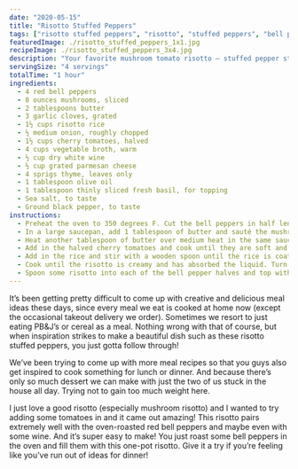 ```yaml
---
date: "2020-05-15"
title: "Risotto Stuffed Peppers"
tags: ["risotto stuffed peppers", "risotto", "stuffed peppers", "bell peppers", "mushroom", "tomato", "mushroom risotto", "tomato risotto", "mushroom tomato risotto", "entrees"]
featuredImage: ./risotto_stuffed_peppers_1x1.jpg
recipeImage: ./risotto_stuffed_peppers_3x4.jpg
description: "Your favorite mushroom tomato risotto — stuffed pepper style."
servingSize: "4 servings"
totalTime: "1 hour"
ingredients:
  - 4 red bell peppers
  - 8 ounces mushrooms, sliced
  - 2 tablespoons butter
  - 3 garlic cloves, grated
  - 1½ cups risotto rice
  - ½ medium onion, roughly chopped
  - 1½ cups cherry tomatoes, halved
  - 4 cups vegetable broth, warm
  - ½ cup dry white wine
  - ½ cup grated parmesan cheese
  - 4 sprigs thyme, leaves only
  - 1 tablespoon olive oil
  - 1 tablespoon thinly sliced fresh basil, for topping
  - Sea salt, to taste
  - Ground black pepper, to taste
instructions:
  - Preheat the oven to 350 degrees F. Cut the bell peppers in half lengthwise, keeping the stems attached, and clean out the seeds. Place the bell peppers open side up in a baking dish and drizzle with olive oil and sea salt. Bake for about 30-40 minutes, or until they are softened and roasted through.
  - In a large saucepan, add 1 tablespoon of butter and sauté the mushrooms with some salt until they’re soft and start releasing some moisture, then set them aside.
  - Heat another tablespoon of butter over medium heat in the same saucepan. Add the chopped onion and cook until translucent, about a minute. Add in the garlic and stir together.
  - Add in the halved cherry tomatoes and cook until they are soft and start to pop. Sprinkle in the thyme leaves as well.
  - Add in the rice and stir with a wooden spoon until the rice is coated, then pour in the white wine. Continue stirring until the wine is absorbed and then add 2 cups of warm vegetable broth and cook until that is absorbed as well. Pour in the remaining 2 cups of broth and stir continuously to prevent the risotto from burning. Mix in the cooked mushrooms.
  - Cook until the risotto is creamy and has absorbed the liquid. Turn off the heat and mix in the parmesan cheese.
  - Spoon some risotto into each of the bell pepper halves and top with fresh basil. Serve immediately.
---
```

It’s been getting pretty difficult to come up with creative and delicious meal ideas these days, since every meal we eat is cooked at home now (except the occasional takeout delivery we order). Sometimes we resort to just eating PB&J’s or cereal as a meal. Nothing wrong with that of course, but when inspiration strikes to make a beautiful dish such as these risotto stuffed peppers, you just gotta follow through!

We’ve been trying to come up with more meal recipes so that you guys also get inspired to cook something for lunch or dinner. And because there’s only so much dessert we can make with just the two of us stuck in the house all day. Trying not to gain too much weight here.

I just love a good risotto (especially mushroom risotto) and I wanted to try adding some tomatoes in and it came out amazing! This risotto pairs extremely well with the oven-roasted red bell peppers and maybe even with some wine. And it’s super easy to make! You just roast some bell peppers in the oven and fill them with this one-pot risotto. Give it a try if you’re feeling like you’ve run out of ideas for dinner!
